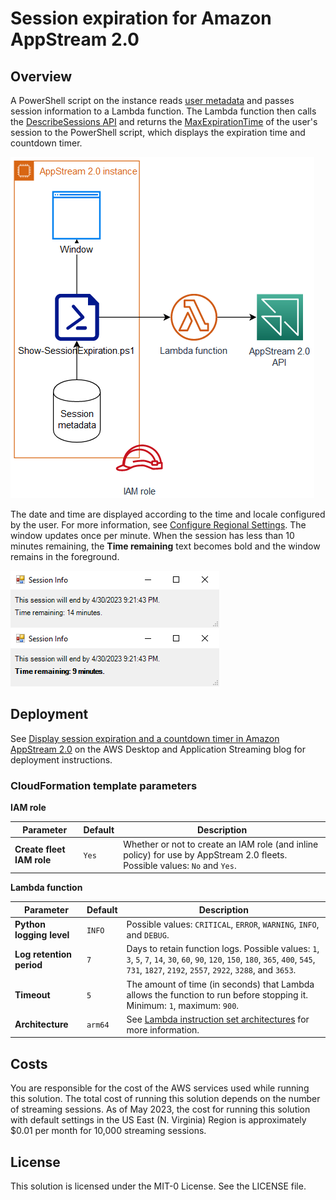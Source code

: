 # Session expiration for Amazon AppStream 2.0
## Overview
A PowerShell script on the instance reads [user metadata](https://docs.aws.amazon.com/appstream2/latest/developerguide/customize-fleets.html#customize-fleets-user-instance-metadata) and passes session information to a Lambda function.
The Lambda function then calls the [DescribeSessions API](https://docs.aws.amazon.com/appstream2/latest/APIReference/API_DescribeSessions.html) and returns the [MaxExpirationTime](https://docs.aws.amazon.com/appstream2/latest/APIReference/API_Session.html#AppStream2-Type-Session-MaxExpirationTime) of the user's session to the PowerShell script, which displays the expiration time and countdown timer.

![Architecture diagram](/images/architecture.png "Architecture")

The date and time are displayed according to the time and locale configured by the user.
For more information, see [Configure Regional Settings](https://docs.aws.amazon.com/appstream2/latest/developerguide/regional-settings-end-user.html).
The window updates once per minute.
When the session has less than 10 minutes remaining, the **Time remaining** text becomes bold and the window remains in the foreground.

![Screenshot of countdown window with 14 remaining](/images/screenshot-streaming-instance-14.png "Screenshot")
![Screenshot of countdown window with nine minutes remaining](/images/screenshot-streaming-instance-9.png "Screenshot")

## Deployment
See [Display session expiration and a countdown timer in Amazon AppStream 2.0](https://aws.amazon.com/blogs/desktop-and-application-streaming/display-session-expiration-and-a-countdown-timer-in-amazon-appstream-2-0/) on the AWS Desktop and Application Streaming blog for deployment instructions.

### CloudFormation template parameters
 **IAM role**

| Parameter | Default  | Description |
| --- | --- | --- |
| **Create fleet IAM role** | `Yes` | Whether or not to create an IAM role (and inline policy) for use by AppStream 2.0 fleets. Possible values: `No` and `Yes`. |

 **Lambda function**

| Parameter | Default  | Description |
| --- | --- | --- |
| **Python logging level** | `INFO` | Possible values: `CRITICAL`, `ERROR`, `WARNING`, `INFO`, and `DEBUG`. |
| **Log retention period** | `7` | Days to retain function logs. Possible values: `1`, `3`, `5`, `7`, `14`, `30`, `60`, `90`, `120`, `150`, `180`, `365`, `400`, `545`, `731`, `1827`, `2192`, `2557`, `2922`, `3288`, and `3653`. |
| **Timeout** | `5` | The amount of time (in seconds) that Lambda allows the function to run before stopping it. Minimum: `1`, maximum: `900`. |
| **Architecture** | `arm64` | See [Lambda instruction set architectures](https://docs.aws.amazon.com/lambda/latest/dg/foundation-arch.html) for more information. |

## Costs
You are responsible for the cost of the AWS services used while running this solution.
The total cost of running this solution depends on the number of streaming sessions.
As of May 2023, the cost for running this solution with default settings in the US East (N. Virginia) Region is approximately $0.01 per month for 10,000 streaming sessions.

## License
This solution is licensed under the MIT-0 License. See the LICENSE file.